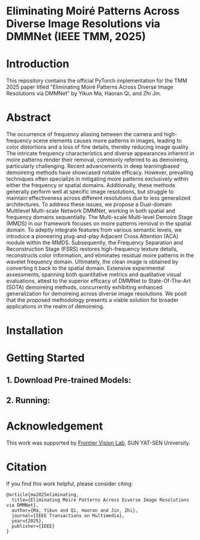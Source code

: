 # Eliminating Moiré Patterns Across Diverse Image Resolutions via DMMNet (IEEE TMM, 2025)

# Introduction

This repository contains the official PyTorch implementation for the TMM 2025 paper titled "Eliminating Moiré Patterns Across Diverse Image Resolutions via DMMNet" by Yikun Ma, Haoran Qi, and Zhi Jin.

# Abstract
The occurrence of frequency aliasing between the camera and high-frequency scene elements causes moire patterns in images, leading to color distortions and a loss of fine details, thereby reducing image quality. The intricate frequency characteristics and diverse appearances inherent in moire patterns render their removal, commonly referred to as demoireing, particularly challenging. Recent advancements in deep learningbased demoireing methods have showcased notable efficacy. However, prevailing techniques often specialize in mitigating moire patterns exclusively within either the frequency or spatial domains. Additionally, these methods generally perform well at specific image resolutions, but struggle to maintain effectiveness across different resolutions due to less generalized architectures. To address these issues, we propose a Dual-domain Multilevel Multi-scale Network DMMNet, working in both spatial and frequency domains sequentially. The Multi-scale Multi-level Demoire Stage (MMDS) in our framework focuses on moire patterns removal in the spatial domain. To adeptly integrate
features from various semantic levels, we introduce a pioneering plug-and-play Adjacent Cross Attention (ACA) module within the MMDS. Subsequently, the Frequency Separation and Reconstruction Stage (FSRS) restores high-frequency texture details, reconstructs color information, and eliminates residual moire patterns in the wavelet frequency domain. Ultimately, the clean image is obtained by converting it back to the spatial domain. Extensive experimental assessments, spanning both quantitative metrics and qualitative visual evaluations, attest to the superior efficacy of DMMNet to State-Of-The-Art (SOTA) demoireing methods, concurrently exhibiting enhanced generalization for demoireing across diverse image resolutions. We posit that the proposed methodology presents a viable solution for broader applications in the realm of demoireing.

# Installation

# Getting Started
## 1. Download Pre-trained Models:

## 2. Running:


# Acknowledgement
This work was supported by [Frontier Vision Lab](https://fvl2020.github.io/fvl.github.com/), SUN YAT-SEN University.

# Citation
If you find this work helpful, please consider citing:

```
@article{ma2025eliminating,
  title={Eliminating Moire Patterns Across Diverse Image Resolutions via DMMNet},
  author={Ma, Yikun and Qi, Haoran and Jin, Zhi},
  journal={IEEE Transactions on Multimedia},
  year={2025},
  publisher={IEEE}
}
```
